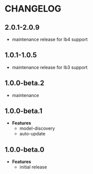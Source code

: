# CHANGELOG

## 2.0.1-2.0.9

- maintenance release for lb4 support

## 1.0.1-1.0.5

- maintenance release for lb3 support

## 1.0.0-beta.2

- maintenance

## 1.0.0-beta.1

- **Features**
  - model-discovery
  - auto-update

## 1.0.0-beta.0

- **Features**
  - initial release
